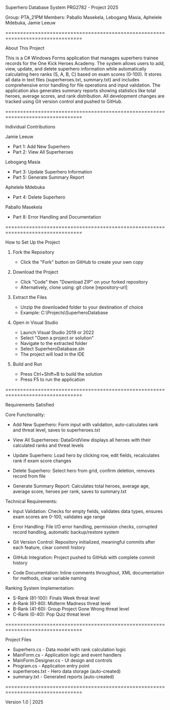 Superhero Database System
PRG2782 - Project 2025

Group: PTA_21PM
Members: Paballo Masekela, Lebogang Masia, Aphelele Mdebuka, Jamie Leeuw

================================================================================

About This Project

This is a C# Windows Forms application that manages superhero trainee records for the One Kick Heroes Academy. The system allows users to add, view, update, and delete superhero information while automatically calculating hero ranks (S, A, B, C) based on exam scores (0-100). It stores all data in text files (superheroes.txt, summary.txt) and includes comprehensive error handling for file operations and input validation. The application also generates summary reports showing statistics like total heroes, average scores, and rank distribution. All development changes are tracked using Git version control and pushed to GitHub.

================================================================================

Individual Contributions

Jamie Leeuw
- Part 1: Add New Superhero
- Part 2: View All Superheroes

Lebogang Masia
- Part 3: Update Superhero Information
- Part 5: Generate Summary Report

Aphelele Mdebuka
- Part 4: Delete Superhero

Paballo Masekela
- Part 8: Error Handling and Documentation

================================================================================

How to Set Up the Project

1. Fork the Repository
   - Click the "Fork" button on GitHub to create your own copy

2. Download the Project
   - Click "Code" then "Download ZIP" on your forked repository
   - Alternatively, clone using: git clone [repository-url]

3. Extract the Files
   - Unzip the downloaded folder to your destination of choice
   - Example: C:\Projects\SuperheroDatabase

4. Open in Visual Studio
   - Launch Visual Studio 2019 or 2022
   - Select "Open a project or solution"
   - Navigate to the extracted folder
   - Select SuperheroDatabase.sln
   - The project will load in the IDE

5. Build and Run
   - Press Ctrl+Shift+B to build the solution
   - Press F5 to run the application

================================================================================

Requirements Satisfied

Core Functionality:

- Add New Superhero: Form input with validation, auto-calculates rank and threat level, saves to superheroes.txt

- View All Superheroes: DataGridView displays all heroes with their calculated ranks and threat levels

- Update Superhero: Load hero by clicking row, edit fields, recalculates rank if exam score changes

- Delete Superhero: Select hero from grid, confirm deletion, removes record from file

- Generate Summary Report: Calculates total heroes, average age, average score, heroes per rank, saves to summary.txt

Technical Requirements:

- Input Validation: Checks for empty fields, validates data types, ensures exam scores are 0-100, validates age range

- Error Handling: File I/O error handling, permission checks, corrupted record handling, automatic backup/restore system

- Git Version Control: Repository initialized, meaningful commits after each feature, clear commit history

- GitHub Integration: Project pushed to GitHub with complete commit history

- Code Documentation: Inline comments throughout, XML documentation for methods, clear variable naming

Ranking System Implementation:

- S-Rank (81-100): Finals Week threat level
- A-Rank (61-80): Midterm Madness threat level
- B-Rank (41-60): Group Project Gone Wrong threat level
- C-Rank (0-40): Pop Quiz threat level

================================================================================

Project Files

- Superhero.cs - Data model with rank calculation logic
- MainForm.cs - Application logic and event handlers
- MainForm.Designer.cs - UI design and controls
- Program.cs - Application entry point
- superheroes.txt - Hero data storage (auto-created)
- summary.txt - Generated reports (auto-created)

================================================================================

Version 1.0 | 2025
